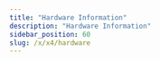 ```yaml
---
title: "Hardware Information"
description: "Hardware Information"
sidebar_position: 60
slug: /x/x4/hardware
---
```


<DocCardList />
